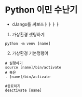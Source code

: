 # Python 이민 수난기
- dJango를 써보즈ㅏㅏㅏㅏ


1. 가상환경 셋팅하기
```
python -m venv [name]
```
2. 가상환경 기본명령어
```
# 실행하기
source [name]/bin/activate
# 혹은
. [name]/bin/activate

#종료하기
deactivate [name]
```